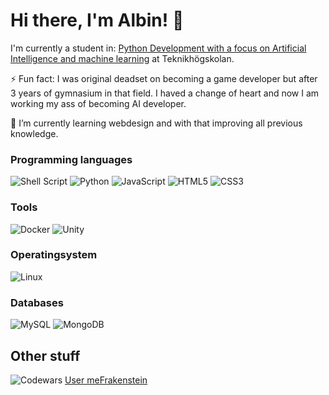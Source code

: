 # Hi there, I'm Albin! 👋

I'm currently a student in: [Python Development with a focus on Artificial Intelligence and machine learning](https://teknikhogskolan.se/utbildningar/pythonutvecklare-ai/) at Teknikhögskolan.

⚡ Fun fact: I was original deadset on becoming a game developer but after 3 years of gymnasium in that field.
I haved a change of heart and now I am working my ass of becoming AI developer.

🌱 I’m currently learning webdesign and with that improving all previous knowledge.

### Programming languages
![Shell Script](https://img.shields.io/badge/shell_script-%23121011.svg?style=for-the-badge&logo=gnu-bash&logoColor=white)
![Python](https://img.shields.io/badge/python-3670A0?style=for-the-badge&logo=python&logoColor=ffdd54)
![JavaScript](https://img.shields.io/badge/javascript-%23323330.svg?style=for-the-badge&logo=javascript&logoColor=%23F7DF1E)
![HTML5](https://img.shields.io/badge/html5-%23E34F26.svg?style=for-the-badge&logo=html5&logoColor=white)
![CSS3](https://img.shields.io/badge/css3-%231572B6.svg?style=for-the-badge&logo=css3&logoColor=white)

### Tools
![Docker](https://img.shields.io/badge/docker-%230db7ed.svg?style=for-the-badge&logo=docker&logoColor=white)
![Unity](https://img.shields.io/badge/unity-%23000000.svg?style=for-the-badge&logo=unity&logoColor=white)

### Operatingsystem
![Linux](https://img.shields.io/badge/Linux-FCC624?style=for-the-badge&logo=linux&logoColor=black)

### Databases
![MySQL](https://img.shields.io/badge/mysql-%2300f.svg?style=for-the-badge&logo=mysql&logoColor=white)
![MongoDB](https://img.shields.io/badge/MongoDB-%234ea94b.svg?style=for-the-badge&logo=mongodb&logoColor=white)

## Other stuff
![Codewars](https://img.shields.io/badge/Codewars-B1361E?style=for-the-badge&logo=codewars&logoColor=grey)
[User meFrakenstein](https://www.codewars.com/users/meFrankenstein)

<!--
**meDracula/meDracula** is a ✨ _special_ ✨ repository because its `README.md` (this file) appears on your GitHub profile.

Here are some ideas to get you started:

- 🔭 I’m currently working on ...
- 🌱 I’m currently learning ...
- 👯 I’m looking to collaborate on ...
- 🤔 I’m looking for help with ...
- 💬 Ask me about ...
- 📫 How to reach me: ...
- 😄 Pronouns: ...
- ⚡ Fun fact: ...
-->
